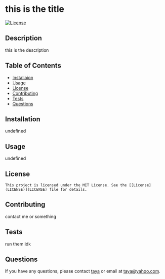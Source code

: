 # this is the title

  [![License](https://img.shields.io/badge/License-MIT-brightgreen.svg)](LICENSE)

  ## Description
  this is the description

  ## Table of Contents
  - [Installaion](#installation)
  - [Usage](#usage)
  - [License](#license)
  - [Contributing](#contributing)
  - [Tests](#tests)
  - [Questions](#questions)

  ## Installation
  undefined

  ## Usage 
  undefined

  ## License
    This project is licensed under the MIT License. See the [[License](LICENSE)](LICENSE) file for details.

  ## Contributing 
  contact me or something

  ## Tests
  run them idk

  ## Questions
  If you have any questions, please contact [taya](https://github.com/taya) or email at taya@yahoo.com.

